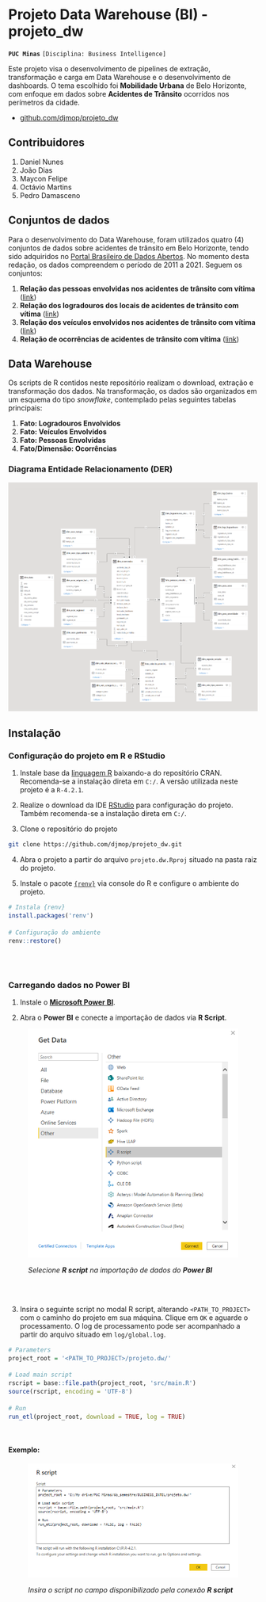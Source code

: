 # Projeto Data Warehouse (BI) - projeto_dw

**`PUC Minas`** `[Disciplina: Business Intelligence]`

Este projeto visa o desenvolvimento de pipelines de extração, transformação e carga em Data Warehouse e o desenvolvimento de dashboards. O tema escolhido foi **Mobilidade Urbana** de Belo Horizonte, com enfoque em dados sobre **Acidentes de Trânsito** ocorridos nos perímetros da cidade.

-   [github.com/djmop/projeto_dw](https://github.com/djmop/projeto_dw)

## Contribuidores

1.  Daniel Nunes
2.  João Dias
3.  Maycon Felipe
4.  Octávio Martins
5.  Pedro Damasceno

## Conjuntos de dados

Para o desenvolvimento do Data Warehouse, foram utilizados quatro (4) conjuntos de dados sobre acidentes de trânsito em Belo Horizonte, tendo sido adquiridos no [Portal Brasileiro de Dados Abertos](https://dados.gov.br/). No momento desta redação, os dados compreendem o período de 2011 a 2021. Seguem os conjuntos:

1.  **Relação das pessoas envolvidas nos acidentes de trânsito com vítima** ([link](https://dados.gov.br/dataset/relacao-das-pessoas-envolvidas-nos-acidentes-de-transito-com-vitima))
2.  **Relação dos logradouros dos locais de acidentes de trânsito com vítima** ([link](https://dados.gov.br/dataset/relacao-dos-logradouros-dos-locais-de-acidentes-de-transito-com-vitima))
3.  **Relação dos veículos envolvidos nos acidentes de trânsito com vítima** ([link](https://dados.gov.br/dataset/relacao-dos-veiculos-envolvidos-nos-acidentes-de-transito-com-vitima))
4.  **Relação de ocorrências de acidentes de trânsito com vítima** ([link](https://dados.gov.br/dataset/relacao-de-ocorrencias-de-acidentes-de-transito-com-vitima))

## Data Warehouse

Os scripts de R contidos neste repositório realizam o download, extração e transformação dos dados. Na transformação, os dados são organizados em um esquema do tipo *snowflake*, contemplado pelas seguintes tabelas principais:

1.  **Fato: Logradouros Envolvidos**
2.  **Fato: Veículos Envolvidos**
3.  **Fato: Pessoas Envolvidas**
4.  **Fato/Dimensão: Ocorrências**

### Diagrama Entidade Relacionamento (DER)

![](info/images/projeto_der.png)

## Instalação

### Configuração do projeto em R e RStudio

1.  Instale base da [linguagem R](https://cran.r-project.org/bin/windows/base/) baixando-a do repositório CRAN. Recomenda-se a instalação direta em `C:/`. A versão utilizada neste projeto é a `R-4.2.1`.

2.  Realize o download da IDE [RStudio](https://www.rstudio.com/products/rstudio/download/#download) para configuração do projeto. Também recomenda-se a instalação direta em `C:/`.

3.  Clone o repositório do projeto

``` bash
git clone https://github.com/djmop/projeto_dw.git
```

4.  Abra o projeto a partir do arquivo `projeto.dw.Rproj` situado na pasta raiz do projeto.

5.  Instale o pacote [`{renv}`](https://rstudio.github.io/renv/articles/renv.html) via console do R e configure o ambiente do projeto.

``` r
# Instala {renv}
install.packages('renv')

# Configuração do ambiente
renv::restore()
```

<br /><br />

### Carregando dados no Power BI

1.  Instale o [**Microsoft Power BI**](https://powerbi.microsoft.com/pt-br/desktop/).

2.  Abra o **Power BI** e conecte a importação de dados via **R Script**.

<figure>

<img src="info/images/conexao_rscript.png" alt="Selecione R script na importação de dados do Power BI" width="500"/>

<figcaption aria-hidden="true">

<em>Selecione <strong>R script</strong> na importação de dados do <strong>Power BI</strong></em>

</figcaption>

</figure>

<br /><br />

3.  Insira o seguinte script no modal R script, alterando `<PATH_TO_PROJECT>` com o caminho do projeto em sua máquina. Clique em `OK` e aguarde o processamento. O log de processamento pode ser acompanhado a partir do arquivo situado em `log/global.log`.

``` r
# Parameters
project_root = '<PATH_TO_PROJECT>/projeto.dw/'

# Load main script
rscript = base::file.path(project_root, 'src/main.R')
source(rscript, encoding = 'UTF-8')

# Run
run_etl(project_root, download = TRUE, log = TRUE)
```

<br />

#### Exemplo:

<figure>

<img src="info/images/import.png" alt="Insira o script no campo disponibilizado pela conexão R script" width="500"/>

<figcaption aria-hidden="true">

<em>Insira o script no campo disponibilizado pela conexão <strong>R script</strong></em>

</figcaption>

</figure>
